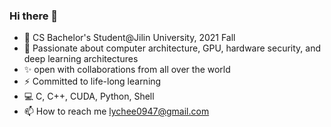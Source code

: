  
<!--
**AnZhong24/AnZhong24** is a ✨ _special_ ✨ repository because its `README.md` (this file) appears on your GitHub profile.

Here are some ideas to get you started:

- 🔭 I’m currently working on ...
- 🌱 I’m currently learning ...
- 👯 I’m looking to collaborate on ...
- 🤔 I’m looking for help with ...
- 💬 Ask me about ...
- 📫 How to reach me: ...
- 😄 Pronouns: ...
- ⚡ Fun fact: ...
--> 
  ### Hi there 👋

 
- 🔬 CS Bachelor's Student@Jilin University, 2021 Fall
- 🌱 Passionate about computer architecture, GPU, hardware security, and deep learning architectures
- ✨ open with collaborations from all over the world
- ⚡ Committed to life-long learning
- :computer: C, C++, CUDA, Python, Shell
- 📫 How to reach me  lychee0947@gmail.com


